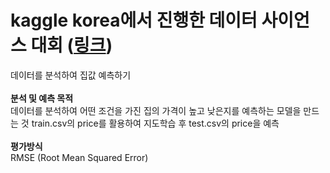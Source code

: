 <h1>kaggle korea에서 진행한 데이터 사이언스 대회 (<a href="http://bitly.kr/5vlMjB">링크</a>)</h1>
데이터를 분석하여 집값 예측하기<BR><BR>
<b>분석 및 예측 목적</b><BR>
데이터를 분석하여 어떤 조건을 가진 집의 가격이 높고 낮은지를 예측하는 모델을 만드는 것
train.csv의 price를 활용하여 지도학습 후 test.csv의 price을 예측<BR><BR>
<b>평가방식</b><BR>
RMSE (Root Mean Squared Error)
